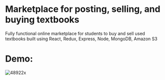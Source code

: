 # Marketplace for posting, selling, and buying textbooks

Fully functional online marketplace for students to buy and sell used textbooks built using React, Redux, Express, Node, MongoDB, Amazon S3

# Demo:

![48922x](https://user-images.githubusercontent.com/59205299/87461411-6bc87e00-c5dc-11ea-819e-fda34afb0bce.gif)
